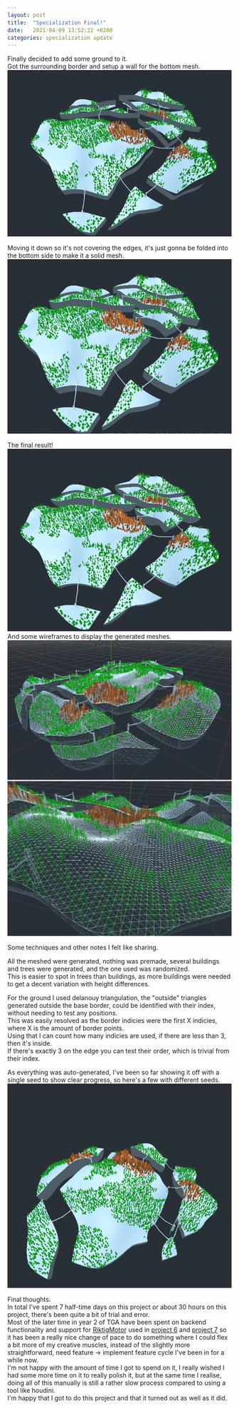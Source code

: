 ```yaml
---
layout: post
title:  "Specialization Final!"
date:   2021-04-09 13:52:22 +0200
categories: specialization update
---
```


Finally decided to add some ground to it.  
Got the surrounding border and setup a wall for the bottom mesh.  
![Surround](/images/1_LetsBuildAWall.png)  

Moving it down so it's not covering the edges, it's just gonna be folded into the bottom side to make it a solid mesh.  
![Move it down](/images/2_LetsNotBuildAWall.png)  

The final result!  
![Final](/images/3_FoldBottom.png)  
And some wireframes to display the generated meshes.  
![Wire1](/images/SpecFinal_Wire1.png)  
![Wire2](/images/SpecFinal_Wire2.png)  

Some techniques and other notes I felt like sharing.  

All the meshed were generated, nothing was premade, several buildings and trees were generated, and the one used was randomized.  
This is easier to spot in trees than buildings, as more buildings were needed to get a decent variation with height differences.  

For the ground I used delanouy triangulation, the "outside" triangles generated outside the base border, could be identified with their index, without needing to test any positions.  
This was easily resolved as the border indicies were the first X indicies, where X is the amount of border points.  
Using that I can count how many indicies are used, if there are less than 3, then it's inside.  
If there's exactly 3 on the edge you can test their order, which is trivial from their index.  

As everything was auto-generated, I've been so far showing it off with a single seed to show clear progress, so here's a few with different seeds.
![DifferentSeeds](/images/SpecGeneration5.gif)

Final thoughts.  
In total I've spent 7 half-time days on this project or about 30 hours on this project, there's been quite a bit of trial and error.  
Most of the later time in year 2 of TGA have been spent on backend functionality and support for [RiktigMotor](/riktig_motor) used in [project 6](/project/6/) and [project 7](/project/7/) so it has been a really nice change of pace to do something where I could flex a bit more of my creative muscles, instead of the slightly more straightforward, need feature -> implement feature cycle I've been in for a while now.  
I'm not happy with the amount of time I got to spend on it, I really wished I had some more time on it to really polish it, but at the same time I realise, doing all of this manually is still a rather slow process compared to using a tool like houdini.  
I'm happy that I got to do this project and that it turned out as well as it did.